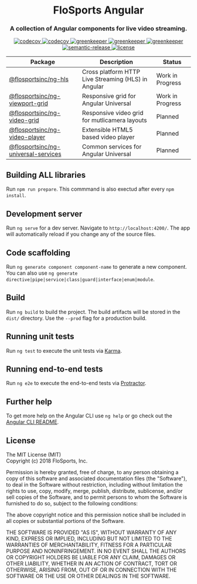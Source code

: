 <h1 align="center" style="border-bottom: none;">FloSports Angular</h1>
<h3 align="center">A collection of Angular components for live video streaming.</h3>
<p align="center">
  <a href="https://circleci.com/gh/flocasts/flo-angular">
    <img alt="codecov" src="https://circleci.com/gh/flocasts/flo-angular.svg?style=shield">
  </a>
  <a href="https://codecov.io/gh/flocasts/flo-angular">
    <img alt="codecov" src="https://codecov.io/gh/flocasts/flo-angular/branch/master/graph/badge.svg">
  </a>
  <a href="https://greenkeeper.io">
    <img alt="greenkeeper" src="https://badges.greenkeeper.io/semantic-release/semantic-release.svg">
  </a>
  <a href="https://david-dm.org/flocasts/flo-angular">
    <img alt="greenkeeper" src="https://david-dm.org/flocasts/flo-angular/status.svg">
  </a>
  <a href="https://david-dm.org/flocasts/flo-angular?type=dev">
    <img alt="greenkeeper" src="https://david-dm.org/flocasts/flo-angular/dev-status.svg">
  </a>
  <a href="https://github.com/semantic-release/semantic-release">
    <img alt="semantic-release" src="https://img.shields.io/badge/%20%20%F0%9F%93%A6%F0%9F%9A%80-semantic--release-e10079.svg">
  </a>
  <a href="LICENSE.md">
    <img alt="license" src="https://img.shields.io/badge/License-MIT-yellow.svg">
  </a>
</p>
<p align="center">
  <!-- <a href="https://www.npmjs.com/package/typescript-monads">
    <img alt="npm latest version" src="https://img.shields.io/npm/v/typescript-monads/latest.svg">
  </a> -->
</p>

| Package       | Description   | Status |
| ------------- | ------------- | ------ |
| [@flosportsinc/ng-hls](projects/flosportsinc/ng-hls) | Cross platform HTTP Live Streaming (HLS) in Angular | Work in Progress
| [@flosportsinc/ng-viewport-grid](projects/flosportsinc/ng-viewport-grid) | Responsive grid for Angular Universal | Work in Progress
| [@flosportsinc/ng-video-grid](projects/flosportsinc/ng-video-grid) | Responsive video grid for mutlicamera layouts | Planned
| [@flosportsinc/ng-video-player](projects/flosportsinc/ng-video-player) | Extensible HTML5 based video player | Planned
| [@flosportsinc/ng-universal-services](projects/flosportsinc/ng-universal-services) | Common services for Angular Universal | Planned

## Building ALL libraries
Run `npm run prepare`. This commmand is also exectud after every `npm install`.

## Development server
Run `ng serve` for a dev server. Navigate to `http://localhost:4200/`. The app will automatically reload if you change any of the source files.

## Code scaffolding
Run `ng generate component component-name` to generate a new component. You can also use `ng generate directive|pipe|service|class|guard|interface|enum|module`.

## Build
Run `ng build` to build the project. The build artifacts will be stored in the `dist/` directory. Use the `--prod` flag for a production build.

## Running unit tests
Run `ng test` to execute the unit tests via [Karma](https://karma-runner.github.io).

## Running end-to-end tests
Run `ng e2e` to execute the end-to-end tests via [Protractor](http://www.protractortest.org/).

## Further help
To get more help on the Angular CLI use `ng help` or go check out the [Angular CLI README](https://github.com/angular/angular-cli/blob/master/README.md).

## License
The MIT License (MIT)  
Copyright (c) 2018 FloSports, Inc.

Permission is hereby granted, free of charge, to any person obtaining a copy
of this software and associated documentation files (the "Software"), to deal
in the Software without restriction, including without limitation the rights
to use, copy, modify, merge, publish, distribute, sublicense, and/or sell
copies of the Software, and to permit persons to whom the Software is
furnished to do so, subject to the following conditions:

The above copyright notice and this permission notice shall be included in all
copies or substantial portions of the Software.

THE SOFTWARE IS PROVIDED "AS IS", WITHOUT WARRANTY OF ANY KIND, EXPRESS OR
IMPLIED, INCLUDING BUT NOT LIMITED TO THE WARRANTIES OF MERCHANTABILITY,
FITNESS FOR A PARTICULAR PURPOSE AND NONINFRINGEMENT. IN NO EVENT SHALL THE
AUTHORS OR COPYRIGHT HOLDERS BE LIABLE FOR ANY CLAIM, DAMAGES OR OTHER
LIABILITY, WHETHER IN AN ACTION OF CONTRACT, TORT OR OTHERWISE, ARISING FROM,
OUT OF OR IN CONNECTION WITH THE SOFTWARE OR THE USE OR OTHER DEALINGS IN THE
SOFTWARE.
